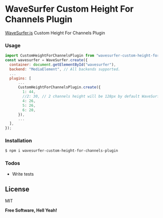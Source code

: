 # WaveSurfer Custom Height For Channels Plugin

[WaveSurfer.js](https://wavesurfer-js.org/) Custom Height For Channels Plugin

### Usage

```js
import CustomHeightForChannelsPlugin from "wavesurfer-custom-height-for-channels-plugin";
const wavesurfer = WaveSurfer.create({
  container: document.getElementById("wavesurfer"),
  backend: "MediaElement", // All backends supported.
  ...
  plugins: [
      ...
      CustomHeightForChannelsPlugin.create({
        1: 44,
        //2: 30, // 2 channels height will be 128px by default WaveSurfer default height
        4: 26,
        5: 26,
        6: 20,
      }),
      ...
  ],
});

```

### Installation

```sh
$ npm i wavesurfer-custom-height-for-channels-plugin
```

### Todos

- Write tests

## License

MIT

**Free Software, Hell Yeah!**

[git-repo-url]: https://github.com/whthT/wavesurfer-custom-height-for-channels-plugin
[wavesurfer.js]: https://wavesurfer-js.org
[whtht]: https://github.com/whthT
[node.js]: http://nodejs.org
